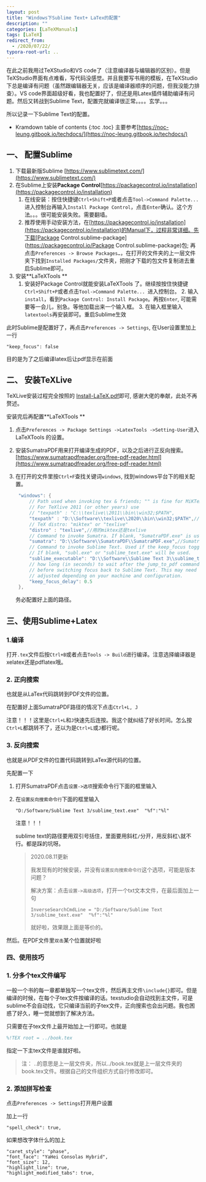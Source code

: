 ```yaml
---
layout: post
title: "Windows下Sublime Text+ LaTex的配置"
description: ""
categories: [LaTeXManuals]
tags: [LaTeX]
redirect_from:
  - /2020/07/22/
typora-root-url: ..
---
```


在此之前我用过TeXStudio和VS code了（注意编译器与编辑器的区别）。但是TeXStudio界面有点难看，写代码没感觉。并且我要写书用的模板，在TeXStudio下总是编译有问题（虽然跟编辑器无关，应该是编译器顺序的问题，但我没能力排查）。VS code界面超级好看，我也配置好了，但还是用Latex插件辅助编译有问题。然后又转战到Sublime Text，配置完就编译很正常。。。。玄学。。。



所以记录一下Sublime Text的配置。

* Kramdown table of contents
{:toc .toc}
主要参考[https://noc-leung.gitbook.io/techdocs/](https://noc-leung.gitbook.io/techdocs/)

## 一、 配置Sublime

1. 下载最新版Sublime [https://www.sublimetext.com/](https://www.sublimetext.com/)
2. 在Sublime上安装**Package Control**[https://packagecontrol.io/installation](https://packagecontrol.io/installation)
   1. 在线安装：按住快捷键`Ctrl+Shift+P`或者点击`Tool->Command Palette... `进入控制台再输入`Install Package Control`，点击`Enter`确认。这个方法。。。很可能安装失败。需要翻墙。
   2. 推荐使用手动安装方法，在[https://packagecontrol.io/installation](https://packagecontrol.io/installation)的Manual下，过程非常详细。先下载[Package Control.sublime-package](https://packagecontrol.io/Package Control.sublime-package)包; 再点击`Preferences -> Browse Packages…`，在打开的文件夹的上一层文件夹下找到`Installed Packages/`文件夹，把刚才下载的包文件复制进去重启Sublime即可。
3. 安装**LaTeXTools **
   	1. 安装好Package Control就能安装LaTeXTools 了。继续按按住快捷键`Ctrl+Shift+P`或者点击`Tool->Command Palette... `进入控制台。
    	2. 输入`install`，看到`Package Control: Install Package`。再按`Enter`, 可能需要等一会儿，别急。等他加载出来一个输入框。
    	3. 在输入框里输入`latextools`再安装即可。重启Sublime生效

此时Sublime是配置好了，再点击`Preferences -> Settings`, 在User设置里加上一行

```
"keep_focus": false
```

目的是为了之后编译latex后让pdf显示在前面

## 二、 安装TeXLive

TeXLive安装过程完全按照的 [Install-LaTeX.pdf](https://github.com/OsbertWang/install-latex/releases/download/v2019.11.13/Install-LaTeX.pdf)即可, 感谢大佬的奉献，此处不再赘述。

安装完后再配置**LaTeXTools **

1. 点击`Preferences -> Package Settings ->LatexTools ->Setting-User`进入LaTeXTools 的设置。

2. 安装SumatraPDF用来打开编译生成的PDF，以及之后进行正反向搜索。[https://www.sumatrapdfreader.org/free-pdf-reader.html](https://www.sumatrapdfreader.org/free-pdf-reader.html)

3. 在打开的文件里按`Ctrl+F`查找关键词`windows`, 找到windows平台下的相关配置。

   ```c
   	"windows": {
   		// Path used when invoking tex & friends; "" is fine for MiKTeX
   		// For TeXlive 2011 (or other years) use
   		// "texpath" : "C:\\texlive\\2011\\bin\\win32;$PATH",
   		"texpath" : "D:\\Software\\texlive\\2020\\bin\\win32;$PATH",//Latex编译器的 的路径，按照TeXLive的安装路径即可。
   		// TeX distro: "miktex" or "texlive"
   		"distro" : "texlive",//用的miktex还是texlive
   		// Command to invoke Sumatra. If blank, "SumatraPDF.exe" is used (it has to be on your PATH)
   		"sumatra": "D:\\Software\\SumatraPDF\\SumatraPDF.exe",//SumatraPDF的路径
   		// Command to invoke Sublime Text. Used if the keep_focus toggle is true.
   		// If blank, "subl.exe" or "sublime_text.exe" will be used.
   		"sublime_executable": "D:\\Software\\Sublime Text 3\\sublime_text.exe", //sublime_text的路径
   		// how long (in seconds) to wait after the jump_to_pdf command completes
   		// before switching focus back to Sublime Text. This may need to be
   		// adjusted depending on your machine and configuration.
   		"keep_focus_delay": 0.5
   	},
   ```

   务必配置好上面的路径。

## 三、使用Sublime+Latex

### 1.编译

打开`.tex`文件后按`Ctrl+B`或者点击`Tools -> Build`进行编译。注意选择编译器是xelatex还是pdflatex哦。

### 2. 正向搜索

也就是从LaTex代码跳转到PDF文件的位置。

在配置好上面SumatraPDF路径的情况下点击`Ctrl+L, J`

注意！！！这里是`Ctrl+L`和`J`快速先后连按。我这个就纠结了好长时间。怎么按`Ctrl+L`都跳转不了，还以为是`Ctrl+L`或`J`都行呢。

### 3. 反向搜索

也就是从PDF文件的位置代码跳转到LaTex源代码的位置。

先配置一下

1. 打开SumatraPDF点击`设置->选项`搜索命令行下面的框里输入

2. 在`设置反向搜索命令行`下面的框里输入

   `"D:/Software/Sublime Text 3/sublime_text.exe"  "%f":"%l"`

   注意！！！

   sublime text的路径要用双引号括住，里面要用斜杠`/`分开，用反斜杠`\`就不行。都是踩的坑呀。
   
   > 2020.08.11更新
   >
   > 我发现有的时候安装，并没有`设置反向搜索命令行`这个选项，可能是版本问题？
   >
   > 解决方案：点击`设置->高级选项`，打开一个txt文本文件，在最后面加上一句
   >
   > ```shell
   > InverseSearchCmdLine = "D:/Software/Sublime Text 3/sublime_text.exe"  "%f":"%l"
   > ```
   >
   > 就好啦，效果跟上面是等价的。

然后。在PDF文件里`双击`某个位置就好啦

### 四、使用技巧

### 1. 分多个tex文件编写

一般一个书的每一章都单独写一个tex文件，然后再主文件`\include{}`即可。但是编译的时候，在每个子tex文件按编译的话。texstudio会自动找到主文件，可是sublime不会自动找，它只编译当前的子tex文件，正向搜索也会出问题。我也困惑了好久，睡一觉就想到了解决方法。

只需要在子tex文件上最开始加上一行即可。也就是

```latex
%!TEX root = ../book.tex
```

指定一下主tex文件是谁就好啦。

> 注： ..的意思是上一层文件夹，所以../book.tex就是上一层文件夹的book.tex文件。根据自己的文件组织方式自行修改即可。

### 2. 添加拼写检查

点击`Preferences -> Settings`打开用户设置

加上一行

```shell
"spell_check": true,
```

如果想改字体什么的加上

```shell
"caret_style": "phase",
"font_face": "YaHei Consolas Hybrid",
"font_size": 12,
"highlight_line": true,
"highlight_modified_tabs": true,
```


